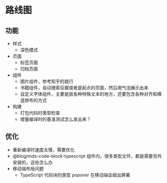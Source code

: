 # 路线图

## 功能

- 样式
  - 深色模式
- 页面
  - 标签页面
  - 归档页面
- 组件
  - 图片组件，参考知乎的就行
  - 书籍组件，自动搜索豆瓣或者是起点的页面，然后用气泡展示出来
  - 自定义字体组件，主要是放各种特殊文本的地方，还要包含各种对齐和横竖排布的方式
- 构建
  - 打包代码时类型检查
  - 增量编译时的基准测试怎么发出来？

## 优化

- 重新编译时速度太慢，需要优化
- @blog/mdx-code-block-typescript 组件内，很多类型文件，都是需要另外安装的，这些怎么办
- 移动端布局问题
  - TypeScript 代码块的类型 popover 在移动端会超出屏幕
